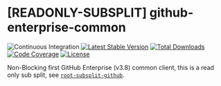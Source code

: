# [READONLY-SUBSPLIT] github-enterprise-common


![Continuous Integration](https://github.com/php-api-clients/github-enterprise-common/workflows/Continuous%20Integration/badge.svg)
[![Latest Stable Version](https://poser.pugx.org/api-clients/github-enterprise-common/v/stable.png)](https://packagist.org/packages/api-clients/github-enterprise-common)
[![Total Downloads](https://poser.pugx.org/api-clients/github-enterprise-common/downloads.png)](https://packagist.org/packages/api-clients/github-enterprise-common)
[![Code Coverage](https://scrutinizer-ci.com/g/php-api-clients/github-enterprise-common/badges/coverage.png?b==)](https://scrutinizer-ci.com/g/php-api-clients/github-enterprise-common/?branch=)
[![License](https://poser.pugx.org/api-clients/github-enterprise-common/license.png)](https://packagist.org/packages/api-clients/github-enterprise-common)

Non-Blocking first GitHub Enterprise (v3.8) common client, this is a read only sub split, see [`root-subsplit-github`](https://github.com/php-api-clients/root-subsplit-github).
